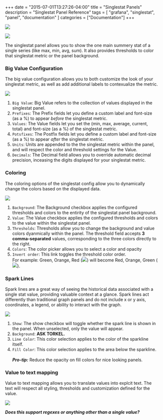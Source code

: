 +++
date = "2015-07-01T13:27:26-04:00"
title = "Singlestat Panels"
description = "Singlestat Panel Reference"
tags = [ "grafana", "singlestat", "panel", "documentation" ]
categories = ["Documentation"]
+++

![](/img/v1/singlestat_panel2.png)


![](/images/singlestat_panel2.png)

The singlestat panel allows you to show the one main summery stat of a single series (like max, min, avg, sum). It also
provides thresholds to color that singlestat metric or the panel background.

### Big Value Configuration

The big value configuration allows you to both customize the look of your singlestat metric, as well as add additional labels to contexualize the metric.  

![](/images/Singlestat-BaseSettings.png)

1. `Big Value`: Big Value refers to the collection of values displayed in the singlestat panel. 
2. `Prefixes`: The Prefix fields let you define a custom label and font-size (as a %) to appear *before* the singlestat metric. 
3. `Values`: The Value fields let you set the (min, max, average, current, total) and font-size (as a %) of the singlestat metric. 
4. `Potsfixes`: The Postfix fields let you define a custom label and font-size (as a %) to appear *after* the singlestat metric. 
5. `Units`: Units are appended to the the singlestat metric within the panel, and will respect the color and threshold settings for the Value.   
6. `Decimals`: The Decimal field allows you to override automatic decimal precision, inceasing the digits displayed for your singlestat metric. 

### Coloring

The coloring options of the singlestat config allow you to dynamically change the colors based on the displayed data. 

![](/images/Singlestat-Coloring.png)

1. `Background`: The Background checkbox applies the configured thresholds and colors to the entirity of the singlestat panel background. 
2. `Value`: The Value checkbox applies the configured thresholds and colors to the value within the singlestat panel.
3. `Thresholds`: Thresholds allow you to change the background and value colors dyanmically within the panel. The threshold field accepts **3 comma-separated** values, corresponding to the three colors directly to the right.
4. `Colors`: The color picker allows you to select a color and opacity 
5. `Invert order`: This link toggles the threshold color order.</br>For example: Green, Orange, Red (<img src="/images/GYR.png">) will become Red, Orange, Green (<img src="/images/RYG.png">).


### Spark Lines

Spark lines are a great way of seeing the historical data associated with a single stat value, providing valuable context at a glance. Spark lines act differently than traditional graph panels and do not include x or y axis, coordinates, a legend, or ability to interact with the graph. 

![](/images/Singlestat-Sparklines.png)

1. `Show`: The show checkbox will toggle whether the spark line is shown in the panel. When unselected, only the value will appear.
2. `Background`: **ASK TORKEL.**
3. `Line Color`: This color selection applies to the color of the sparkline itself.
4. `Fill Color`: This color selection applies to the area below the sparkline.</br></br> ***Pro-tip:*** Reduce the opacity on  fill colors for nice looking panels.  


### Value to text mapping

Value to text mapping allows you to translate values into explcit text. The text will respect all styling, thresholds and customization defined for the value. 

![](/images/Singlestat-ValueMapping.png)

***Does this support regexes or anything other than a single value?***

